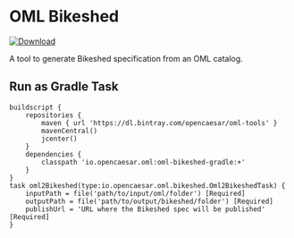 # OML Bikeshed

[ ![Download](https://api.bintray.com/packages/opencaesar/oml-tools/oml-bikeshed-gradle/images/download.svg) ](https://bintray.com/opencaesar/oml-tools/oml-bikeshed-gradle/_latestVersion)

A tool to generate Bikeshed specification from an OML catalog.

## Run as Gradle Task

```
buildscript {
	repositories {
		maven { url 'https://dl.bintray.com/opencaesar/oml-tools' }
  		mavenCentral()
		jcenter()
	}
	dependencies {
		classpath 'io.opencaesar.oml:oml-bikeshed-gradle:+'
	}
}
task oml2Bikeshed(type:io.opencaesar.oml.bikeshed.Oml2BikeshedTask) {
	inputPath = file('path/to/input/oml/folder') [Required]
	outputPath = file('path/to/output/bikeshed/folder') [Required]
    publishUrl = 'URL where the Bikeshed spec will be published' [Required]
}               
```